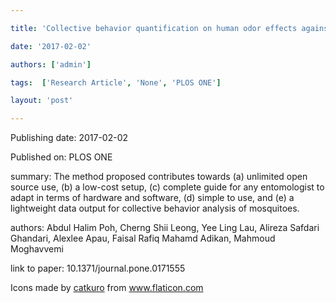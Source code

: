 ---
title: 'Collective behavior quantification on human odor effects against female Aedes aegypti mosquitoes—Open source development'
date: '2017-02-02'
authors: ['admin']
tags:  ['Research Article', 'None', 'PLOS ONE']
layout: 'post'
---
Publishing date: 2017-02-02

Published on: PLOS ONE

summary: The method proposed contributes towards (a) unlimited open source use, (b) a low-cost setup, (c) complete guide for any entomologist to adapt in terms of hardware and software, (d) simple to use, and (e) a lightweight data output for collective behavior analysis of mosquitoes. 

authors: Abdul Halim Poh, Cherng Shii Leong, Yee Ling Lau, Alireza Safdari Ghandari, Alexlee Apau, Faisal Rafiq Mahamd Adikan, Mahmoud Moghavvemi

link to paper: 10.1371/journal.pone.0171555

Icons made by <a href="https://www.flaticon.com/free-icon/bookshelves_3576884" title="catkuro">catkuro</a> from <a href="https://www.flaticon.com/" title="Flaticon"> www.flaticon.com</a>